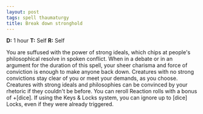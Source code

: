 ```yaml
---
layout: post
tags: spell thaumaturgy
title: Break down stronghold
---
```

<b>D:</b> 1 hour <b>T:</b> Self <b>R:</b> Self

You are suffused with the power of strong ideals, which chips at people's philosophical resolve in spoken conflict. When in a debate or in an argument for the duration of this spell, your sheer charisma and force of conviction is enough to make anyone back down. Creatures with no strong convictions stay clear of you or meet your demands, as you choose. Creatures with strong ideals and philosophies can be convinced by your rhetoric if they couldn't be before. You can reroll Reaction rolls with a bonus of +[dice]. If using the Keys & Locks system, you can ignore up to [dice] Locks, even if they were already triggered.
